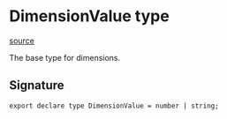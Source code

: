 # DimensionValue type

[source](https://developers.meta.com/horizon-worlds/reference/2.0.0/ui_dimensionvalue)

The base type for dimensions.

## Signature

```
export declare type DimensionValue = number | string;
```